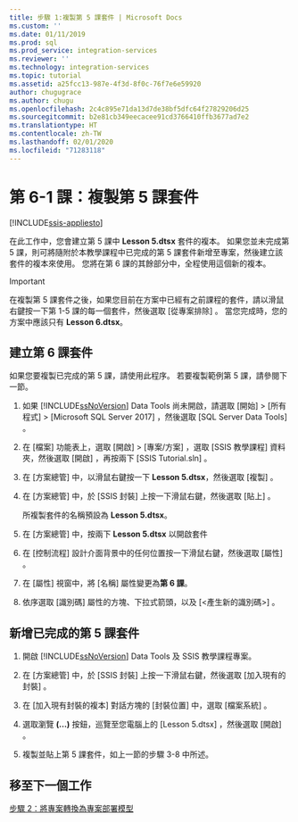 ```yaml
---
title: 步驟 1:複製第 5 課套件 | Microsoft Docs
ms.custom: ''
ms.date: 01/11/2019
ms.prod: sql
ms.prod_service: integration-services
ms.reviewer: ''
ms.technology: integration-services
ms.topic: tutorial
ms.assetid: a25fcc13-987e-4f3d-8f0c-76f7e6e59920
author: chugugrace
ms.author: chugu
ms.openlocfilehash: 2c4c895e71da13d7de38bf5dfc64f27829206d25
ms.sourcegitcommit: b2e81cb349eecacee91cd3766410ffb3677ad7e2
ms.translationtype: HT
ms.contentlocale: zh-TW
ms.lasthandoff: 02/01/2020
ms.locfileid: "71283118"
---
```

# <a name="lesson-6-1-copy-the-lesson-5-package"></a>第 6-1 課：複製第 5 課套件

[!INCLUDE[ssis-appliesto](../includes/ssis-appliesto-ssvrpluslinux-asdb-asdw-xxx.md)]



在此工作中，您會建立第 5 課中 **Lesson 5.dtsx** 套件的複本。 如果您並未完成第 5 課，則可將隨附於本教學課程中已完成的第 5 課套件新增至專案，然後建立該套件的複本來使用。 您將在第 6 課的其餘部分中，全程使用這個新的複本。 

> [!IMPORTANT]
> 在複製第 5 課套件之後，如果您目前在方案中已經有之前課程的套件，請以滑鼠右鍵按一下第 1-5 課的每一個套件，然後選取 [從專案排除]  。 當您完成時，您的方案中應該只有 **Lesson 6.dtsx**。   
  
## <a name="create-the-lesson-6-package"></a>建立第 6 課套件  
  
如果您要複製已完成的第 5 課，請使用此程序。  若要複製範例第 5 課，請參閱下一節。

1.  如果 [!INCLUDE[ssNoVersion](../includes/ssnoversion-md.md)] Data Tools 尚未開啟，請選取 [開始]   > [所有程式]   > [Microsoft SQL Server 2017]  ，然後選取 [SQL Server Data Tools]  。

2.  在 [檔案]  功能表上，選取 [開啟]   > [專案/方案]  ，選取 [SSIS 教學課程]  資料夾，然後選取 [開啟]  ，再按兩下 [SSIS Tutorial.sln]  。

3.  在 [方案總管]  中，以滑鼠右鍵按一下 **Lesson 5.dtsx**，然後選取 [複製]  。

4.  在 [方案總管]  中，於 [SSIS 封裝]  上按一下滑鼠右鍵，然後選取 [貼上]  。

    所複製套件的名稱預設為 **Lesson 5.dtsx**。

5.  在 [方案總管]  中，按兩下 **Lesson 5.dtsx** 以開啟套件

6.  在 [控制流程]  設計介面背景中的任何位置按一下滑鼠右鍵，然後選取 [屬性]  。

7.  在 [屬性]  視窗中，將 [名稱]  屬性變更為**第 6 課**。

8.  依序選取 [識別碼]  屬性的方塊、下拉式箭頭，以及 [\<產生新的識別碼>]  。

## <a name="add-the-completed-lesson-5-package"></a>新增已完成的第 5 課套件

1.  開啟 [!INCLUDE[ssNoVersion](../includes/ssnoversion-md.md)] Data Tools 及 SSIS 教學課程專案。

2.  在 [方案總管]  中，於 [SSIS 封裝]  上按一下滑鼠右鍵，然後選取 [加入現有的封裝]  。

3.  在 [加入現有封裝的複本]  對話方塊的 [封裝位置]  中，選取 [檔案系統]  。

4.  選取瀏覽 **(…)** 按鈕，巡覽至您電腦上的 [Lesson 5.dtsx]  ，然後選取 [開啟]  。

5.  複製並貼上第 5 課套件，如上一節的步驟 3-8 中所述。

## <a name="go-to-next-task"></a>移至下一個工作
[步驟 2：將專案轉換為專案部署模型](../integration-services/lesson-6-2-converting-the-project-to-the-project-deployment-model.md)  
  

